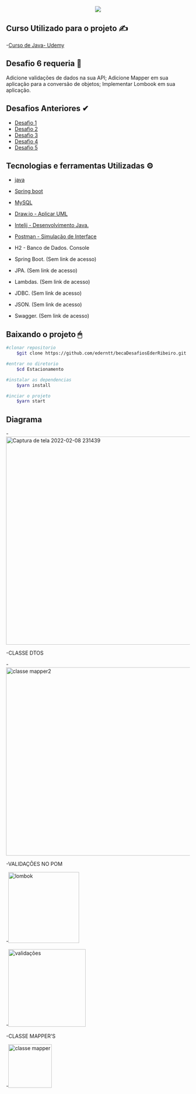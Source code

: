 

<h1 align= "center"> 
<img src="https://ik.imagekit.io/gzogywm8vya/banner_estacionamento_rqqeoyAahE.jpg?ik-sdk-version=javascript-1.4.3&updatedAt=1642687192657.png"
</h1> 
    
## Curso Utilizado para o projeto ✍
-[Curso de Java- Udemy](https://nttdatalearn.udemy.com/course/fundamentos-de-programacao-com-java/learn/lecture/5740792#overview)
    
## Desafio 6 requeria 🤖
Adicione validações de dados na sua API;
Adicione Mapper em sua aplicação para a conversão de objetos;
Implementar Lombook em sua aplicação.
    
## Desafios Anteriores ✔
- [Desafio 1](https://github.com/ederntt/becaDesafiosEderRibeiro/edit/main/README.md)
- [Desafio 2](https://github.com/ederntt/becaDesafiosEderRibeiro/tree/novodesafio)
- [Desafio 3](https://github.com/ederntt/becaDesafiosEderRibeiro/tree/Desafio3_)
- [Desafio 4](https://github.com/ederntt/becaDesafiosEderRibeiro/tree/Desafio4)
- [Desafio 5](https://github.com/ederntt/becaDesafiosEderRibeiro/tree/Desafio5)


## Tecnologias e ferramentas Utilizadas ⚙
- [java](https://www.java.com/pt-BR/)
- [Spring boot](https://spring.io/projects/spring-boot)
- [MySQL](https://www.mysql.com/products/workbench/)
- [Draw.io - Aplicar UML](https://drawio.bbva.com/)
- [Intelij - Desenvolvimento Java.](https://www.jetbrains.com/pt-br/idea/) 
- [Postman - Simulação de Interface](https://www.postman.com/)
- H2 - Banco de Dados. Console

- Spring Boot. (Sem link de acesso)
- JPA. (Sem link de acesso)
- Lambdas. (Sem link de acesso)
- JDBC. (Sem link de acesso)
- JSON. (Sem link de acesso)
- Swagger. (Sem link de acesso)

## Baixando o projeto 🖱

```bash
#clonar repositorio
    $git clone https://github.com/ederntt/becaDesafiosEderRibeiro.git

#entrar no diretorio
    $cd Estacionamento

#instalar as dependencias
    $yarn install

#inciar o projeto
    $yarn start
```




## Diagrama
-<img width="569" alt="Captura de tela 2022-02-08 231439" src="https://user-images.githubusercontent.com/98030629/153108995-a1dda8d0-227d-444d-959b-438a838ed661.png">

-CLASSE DTOS
    
-<img width="515" alt="classe mapper2" src="https://user-images.githubusercontent.com/98030629/153113128-feb543ce-b416-4464-ab54-c4b30ce29e09.png">

 -VALIDAÇÕES NO POM
    
-<img width="194" alt="lombok" src="https://user-images.githubusercontent.com/98030629/153113130-4b5fc387-9981-4c51-81ab-ad9353942819.png">

    
-<img width="212" alt="validações" src="https://user-images.githubusercontent.com/98030629/153113131-c11d6ce2-aa1b-4464-a6dc-a7affa53229f.png">

 -CLASSE MAPPER'S
    
-<img width="119" alt="classe mapper" src="https://user-images.githubusercontent.com/98030629/153113133-94841f7a-b841-454c-b918-38843376ee62.png">


